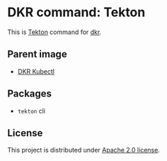 # DKR command: Tekton

This is [Tekton](https://cloud.google.com/tekton) command for 
[dkr](https://github.com/hekonsek/dkr).

## Parent image

- [DKR Kubectl](https://github.com/hekonsek/dkr-kubectl)

## Packages

- `tekton` cli

## License

This project is distributed under [Apache 2.0 license](http://www.apache.org/licenses/LICENSE-2.0.html).